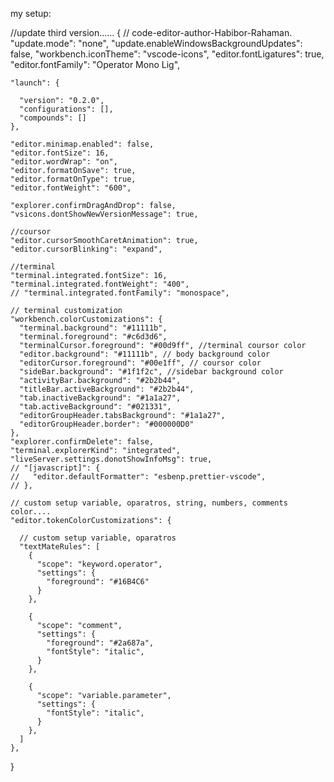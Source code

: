 my setup:

//update third version......
{
    // code-editor-author-Habibor-Rahaman.
    "update.mode": "none",
    "update.enableWindowsBackgroundUpdates": false,
    "workbench.iconTheme": "vscode-icons",
    "editor.fontLigatures": true,
    "editor.fontFamily": "Operator Mono Lig",
  
    "launch": {

      "version": "0.2.0",
      "configurations": [],
      "compounds": []
    },
  
    "editor.minimap.enabled": false,
    "editor.fontSize": 16,
    "editor.wordWrap": "on",
    "editor.formatOnSave": true,
    "editor.formatOnType": true,
    "editor.fontWeight": "600",
    
    "explorer.confirmDragAndDrop": false,
    "vsicons.dontShowNewVersionMessage": true,
  
    //coursor
    "editor.cursorSmoothCaretAnimation": true,
    "editor.cursorBlinking": "expand",
  
    //terminal
    "terminal.integrated.fontSize": 16,
    "terminal.integrated.fontWeight": "400",
    // "terminal.integrated.fontFamily": "monospace",
  
    // terminal customization
    "workbench.colorCustomizations": {
      "terminal.background": "#11111b",
      "terminal.foreground": "#c6d3d6",
      "terminalCursor.foreground": "#00d9ff", //terminal coursor color
      "editor.background": "#11111b", // body background color
      "editorCursor.foreground": "#00e1ff", // coursor color
      "sideBar.background": "#1f1f2c", //sidebar background color
      "activityBar.background": "#2b2b44",
      "titleBar.activeBackground": "#2b2b44",
      "tab.inactiveBackground": "#1a1a27",
      "tab.activeBackground": "#021331",
      "editorGroupHeader.tabsBackground": "#1a1a27",
      "editorGroupHeader.border": "#000000D0"
    },
    "explorer.confirmDelete": false,
    "terminal.explorerKind": "integrated",
    "liveServer.settings.donotShowInfoMsg": true,
    // "[javascript]": {
    //   "editor.defaultFormatter": "esbenp.prettier-vscode",
    // },

    // custom setup variable, oparatros, string, numbers, comments color....
    "editor.tokenColorCustomizations": {

      // custom setup variable, oparatros
      "textMateRules": [
        {
          "scope": "keyword.operator",
          "settings": {
            "foreground": "#16B4C6"
          }
        },

        {
          "scope": "comment",
          "settings": {
            "foreground": "#2a687a",
            "fontStyle": "italic",
          }
        },

        {
          "scope": "variable.parameter",
          "settings": {
            "fontStyle": "italic",
          }
        },
      ] 
    },
  }

